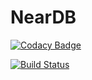 # NearDB

[![Codacy Badge](https://api.codacy.com/project/badge/Grade/00b4f9229cda43ff8844be11a69c04ed)](https://www.codacy.com?utm_source=github.com&amp;utm_medium=referral&amp;utm_content=leoafarias/neardb&amp;utm_campaign=Badge_Grade)

[![Build Status](https://travis-ci.org/leoafarias/neardb.svg?branch=master)](https://travis-ci.org/leoafarias/neardb)
